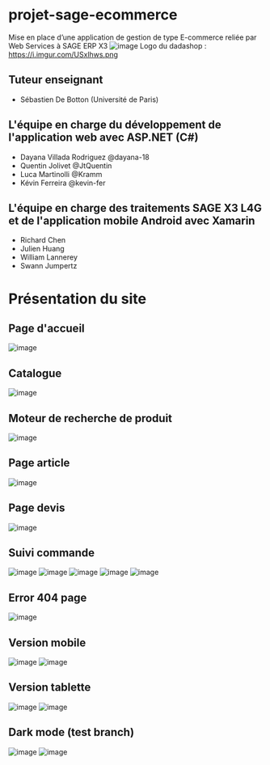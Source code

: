 # projet-sage-ecommerce
Mise en place d’une application de gestion de type E-commerce reliée par Web Services à SAGE ERP X3
![image](https://user-images.githubusercontent.com/74706736/116231637-6b5b3700-a759-11eb-9291-19f07b134fc4.png)
Logo du dadashop : https://i.imgur.com/USxlhws.png
## Tuteur enseignant
* Sébastien De Botton (Université de Paris)

## L'équipe en charge du développement de l'application web avec ASP.NET (C#)
* Dayana Villada Rodriguez @dayana-18
* Quentin Jolivet @JtQuentin
* Luca Martinolli @Kramm
* Kévin  Ferreira @kevin-fer

## L'équipe en charge des traitements SAGE X3 L4G et de l'application mobile Android avec Xamarin
* Richard Chen
* Julien Huang
* William Lannerey
* Swann Jumpertz
# Présentation du site
## Page d'accueil
![image](https://user-images.githubusercontent.com/74706736/116230800-5e8a1380-a758-11eb-8835-ba47139d8488.png)

## Catalogue
![image](https://user-images.githubusercontent.com/74706736/116230916-7a8db500-a758-11eb-8ae3-1b18eba63cb8.png)

## Moteur de recherche de produit
![image](https://user-images.githubusercontent.com/74706736/116230974-9002df00-a758-11eb-82af-839cc4f52d1f.png)

## Page article
![image](https://user-images.githubusercontent.com/74706736/116231001-9e50fb00-a758-11eb-9528-1aae0d42bb54.png)

## Page devis
![image](https://user-images.githubusercontent.com/74706736/116231113-c2144100-a758-11eb-97d5-6e30fb6bf7a0.png)

## Suivi commande
![image](https://user-images.githubusercontent.com/74706736/116231155-cfc9c680-a758-11eb-847c-85a57a734acd.png)
![image](https://user-images.githubusercontent.com/74706736/116231226-e6701d80-a758-11eb-8657-54c03bf6aed9.png)
![image](https://user-images.githubusercontent.com/74706736/116231291-f556d000-a758-11eb-8dcd-e67a00bd9e14.png)
![image](https://user-images.githubusercontent.com/74706736/116231307-f982ed80-a758-11eb-949e-73699f8eeba8.png)
![image](https://user-images.githubusercontent.com/74706736/116231329-fe47a180-a758-11eb-97ee-3f28559ac0ed.png)

## Error 404 page
![image](https://user-images.githubusercontent.com/74706736/116231360-0acbfa00-a759-11eb-9a28-d3756d3795c4.png)

## Version mobile
![image](https://user-images.githubusercontent.com/74706736/116231414-1e776080-a759-11eb-90ab-405207845987.png)
![image](https://user-images.githubusercontent.com/74706736/116231427-23d4ab00-a759-11eb-9f5c-64ab8a0b1f6d.png)

## Version tablette
![image](https://user-images.githubusercontent.com/74706736/116231445-2931f580-a759-11eb-81e5-46aafd97f370.png)
![image](https://user-images.githubusercontent.com/74706736/116231453-2c2ce600-a759-11eb-8108-778af8eb7987.png)

## Dark mode (test branch)
![image](https://user-images.githubusercontent.com/74706736/116231473-38b13e80-a759-11eb-9ea8-a6baadb950c3.png)
![image](https://user-images.githubusercontent.com/74706736/116231498-4070e300-a759-11eb-9841-39b791be10ab.png)

